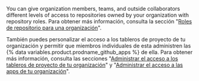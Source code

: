 You can give organization members, teams, and outside collaborators different levels of access to repositories owned by your organization with repository roles. Para obtener más información, consulta la sección "[Roles de repositorio para una organización](/organizations/managing-access-to-your-organizations-repositories/repository-roles-for-an-organization)".

También puedes personalizar el acceso a los tableros de proyecto de tu organización y permitir que miembros individuales de esta administren las {% data variables.product.prodname_github_apps %} de ella. Para obtener más información, consulta las secciones "[Administrar el acceso a los tableros de proyecto de tu organización](/organizations/managing-access-to-your-organizations-project-boards)" y "[Administrar el acceso a las apps de tu organización](/organizations/managing-access-to-your-organizations-apps)".
